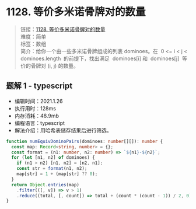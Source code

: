 # 1128. 等价多米诺骨牌对的数量

> 链接：[1128. 等价多米诺骨牌对的数量](https://leetcode-cn.com/problems/number-of-equivalent-domino-pairs/)  
> 难度：简单  
> 标签：数组  
> 简介：给你一个由一些多米诺骨牌组成的列表 dominoes。在  0 <= i < j < dominoes.length  的前提下，找出满足  dominoes[i] 和  dominoes[j]  等价的骨牌对 (i, j) 的数量。

## 题解 1 - typescript

- 编辑时间：2021.1.26
- 执行用时：128ms
- 内存消耗：48.9mb
- 编程语言：typescript
- 解法介绍：用哈希表储存结果后进行筛选。

```typescript
function numEquivDominoPairs(dominoes: number[][]): number {
  const map: Record<string, number> = {};
  const format = (n1: number, n2: number) => `${n1}-${n2}`;
  for (let [n1, n2] of dominoes) {
    if (n1 > n2) [n1, n2] = [n2, n1];
    const str = format(n1, n2);
    map[str] = 1 + (map[str] ?? 0);
  }
  return Object.entries(map)
    .filter(([, v]) => v > 1)
    .reduce((total, [, count]) => total + (count * (count - 1)) / 2, 0);
}
```
